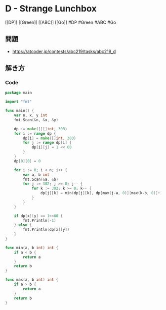 # D - Strange Lunchbox
[[DP]] [[Green]] [[ABC]] [[Go]]
#DP #Green #ABC #Go 

## 問題
- https://atcoder.jp/contests/abc219/tasks/abc219_d

## 解き方
### Code
```go
package main

import "fmt"

func main() {
	var n, x, y int
	fmt.Scan(&n, &x, &y)

	dp := make([][]int, 303)
	for i := range dp {
		dp[i] = make([]int, 303)
		for j := range dp[i] {
			dp[i][j] = 1 << 60
		}
	}
	dp[0][0] = 0

	for i := 0; i < n; i++ {
		var a, b int
		fmt.Scan(&a, &b)
		for j := 302; j >= 0; j-- {
			for k := 302; k >= 0; k-- {
				dp[j][k] = min(dp[j][k], dp[max(j-a, 0)][max(k-b, 0)]+1)
			}
		}
	}

	if dp[x][y] == 1<<60 {
		fmt.Println(-1)
	} else {
		fmt.Println(dp[x][y])
	}
}

func min(a, b int) int {
	if a < b {
		return a
	}
	return b
}

func max(a, b int) int {
	if a > b {
		return a
	}
	return b
}
```